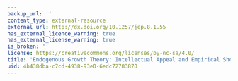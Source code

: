 ```yaml
---
backup_url: ''
content_type: external-resource
external_url: http://dx.doi.org/10.1257/jep.8.1.55
has_external_licence_warning: true
has_external_license_warning: true
is_broken: ''
license: https://creativecommons.org/licenses/by-nc-sa/4.0/
title: 'Endogenous Growth Theory: Intellectual Appeal and Empirical Shortcomings'
uid: 4b438dba-c7cd-4938-93e0-6edc72783870
---
```

